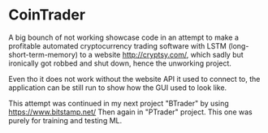 # CoinTrader
A big bounch of not working showcase code in an attempt to make a profitable automated cryptocurrency trading software with LSTM (long-short-term-memory) to a website http://cryptsy.com/, which sadly but ironically got robbed and shut down, hence the unworking project.

Even tho it does not work without the website API it used to connect to, the application can be still run to show how the GUI used to look like.

This attempt was continued in my next project "BTrader" by using https://www.bitstamp.net/
Then again in "PTrader" project. This one was purely for training and testing ML.
